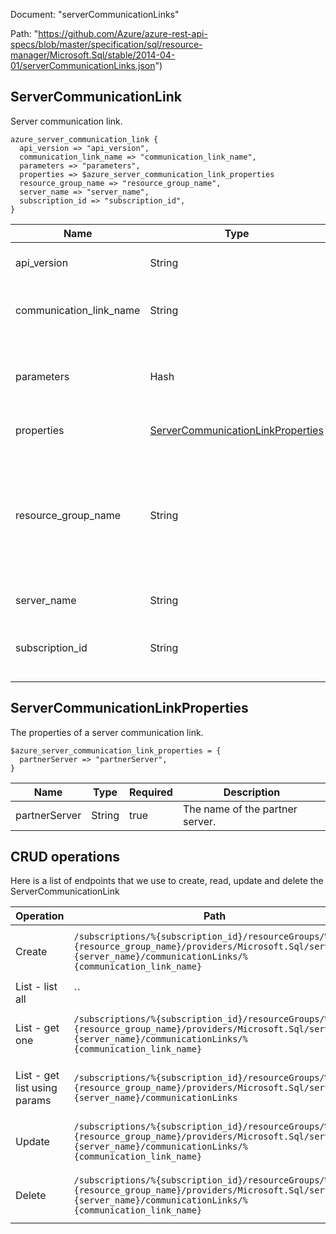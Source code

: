 Document: "serverCommunicationLinks"


Path: "https://github.com/Azure/azure-rest-api-specs/blob/master/specification/sql/resource-manager/Microsoft.Sql/stable/2014-04-01/serverCommunicationLinks.json")

## ServerCommunicationLink

Server communication link.

```puppet
azure_server_communication_link {
  api_version => "api_version",
  communication_link_name => "communication_link_name",
  parameters => "parameters",
  properties => $azure_server_communication_link_properties
  resource_group_name => "resource_group_name",
  server_name => "server_name",
  subscription_id => "subscription_id",
}
```

| Name        | Type           | Required       | Description       |
| ------------- | ------------- | ------------- | ------------- |
|api_version | String | true | The API version to use for the request. |
|communication_link_name | String | true | The name of the server communication link. |
|parameters | Hash | true | The required parameters for creating a server communication link. |
|properties | [ServerCommunicationLinkProperties](#servercommunicationlinkproperties) | false | The properties of resource. |
|resource_group_name | String | true | The name of the resource group that contains the resource. You can obtain this value from the Azure Resource Manager API or the portal. |
|server_name | String | true | The name of the server. |
|subscription_id | String | true | The subscription ID that identifies an Azure subscription. |
        
## ServerCommunicationLinkProperties

The properties of a server communication link.

```puppet
$azure_server_communication_link_properties = {
  partnerServer => "partnerServer",
}
```

| Name        | Type           | Required       | Description       |
| ------------- | ------------- | ------------- | ------------- |
|partnerServer | String | true | The name of the partner server. |



## CRUD operations

Here is a list of endpoints that we use to create, read, update and delete the ServerCommunicationLink

| Operation | Path | Verb | Description | OperationID |
| ------------- | ------------- | ------------- | ------------- | ------------- |
|Create|`/subscriptions/%{subscription_id}/resourceGroups/%{resource_group_name}/providers/Microsoft.Sql/servers/%{server_name}/communicationLinks/%{communication_link_name}`|Put|Creates a server communication link.|ServerCommunicationLinks_CreateOrUpdate|
|List - list all|``||||
|List - get one|`/subscriptions/%{subscription_id}/resourceGroups/%{resource_group_name}/providers/Microsoft.Sql/servers/%{server_name}/communicationLinks/%{communication_link_name}`|Get|Returns a server communication link.|ServerCommunicationLinks_Get|
|List - get list using params|`/subscriptions/%{subscription_id}/resourceGroups/%{resource_group_name}/providers/Microsoft.Sql/servers/%{server_name}/communicationLinks`|Get|Gets a list of server communication links.|ServerCommunicationLinks_ListByServer|
|Update|`/subscriptions/%{subscription_id}/resourceGroups/%{resource_group_name}/providers/Microsoft.Sql/servers/%{server_name}/communicationLinks/%{communication_link_name}`|Put|Creates a server communication link.|ServerCommunicationLinks_CreateOrUpdate|
|Delete|`/subscriptions/%{subscription_id}/resourceGroups/%{resource_group_name}/providers/Microsoft.Sql/servers/%{server_name}/communicationLinks/%{communication_link_name}`|Delete|Deletes a server communication link.|ServerCommunicationLinks_Delete|
